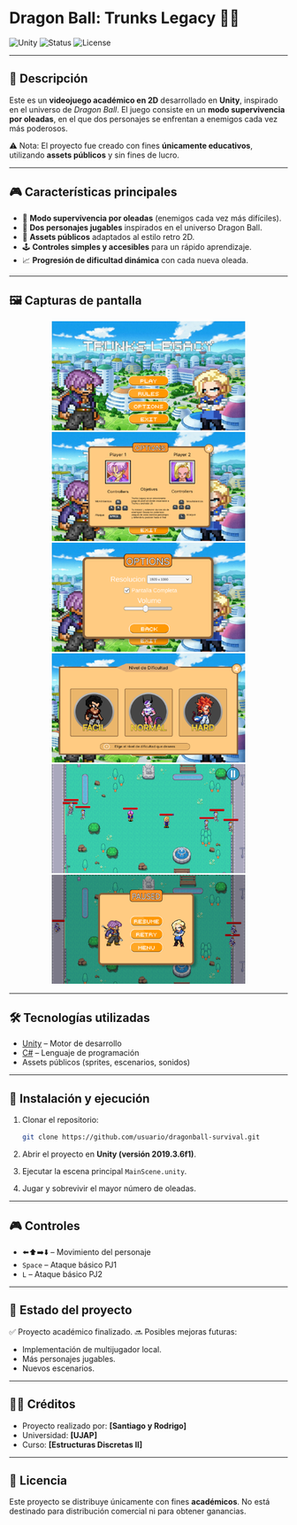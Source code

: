# Dragon Ball: Trunks Legacy 🐉✨

![Unity](https://img.shields.io/badge/Engine-Unity-blue?logo=unity)
![Status](https://img.shields.io/badge/Status-Academic_Project-green)
![License](https://img.shields.io/badge/Assets-Public-orange)

---

## 📖 Descripción

Este es un **videojuego académico en 2D** desarrollado en **Unity**, inspirado en el universo de *Dragon Ball*.
El juego consiste en un **modo supervivencia por oleadas**, en el que dos personajes se enfrentan a enemigos cada vez más poderosos.

⚠️ Nota: El proyecto fue creado con fines **únicamente educativos**, utilizando **assets públicos** y sin fines de lucro.

---

## 🎮 Características principales

* 🌊 **Modo supervivencia por oleadas** (enemigos cada vez más difíciles).
* 👥 **Dos personajes jugables** inspirados en el universo Dragon Ball.
* 🎨 **Assets públicos** adaptados al estilo retro 2D.
* 🕹️ **Controles simples y accesibles** para un rápido aprendizaje.
* 📈 **Progresión de dificultad dinámica** con cada nueva oleada.

---

## 🖼️ Capturas de pantalla

<div align="center">
  <img src="image/Home.png" width="350" />
  <img src="image/Rules.png" width="350" />
  <img src="image/Options.png" width="350" />
  <img src="image/Dificulty.png" width="350" />
  <img src="image/Game.png" width="350" />
  <img src="image/Menu.png" width="350" />
</div>

---

## 🛠️ Tecnologías utilizadas

* [Unity](https://unity.com/) – Motor de desarrollo
* [C#](https://learn.microsoft.com/dotnet/csharp/) – Lenguaje de programación
* Assets públicos (sprites, escenarios, sonidos)

---


## 🚀 Instalación y ejecución

1. Clonar el repositorio:

   ```bash
   git clone https://github.com/usuario/dragonball-survival.git
   ```
2. Abrir el proyecto en **Unity (versión 2019.3.6f1)**.
3. Ejecutar la escena principal `MainScene.unity`.
4. Jugar y sobrevivir el mayor número de oleadas.

---

## 🎮 Controles

* ⬅️⬆️➡️⬇️ – Movimiento del personaje
* `Space` – Ataque básico PJ1
* `L` – Ataque básico PJ2

---

## 📌 Estado del proyecto

✅ Proyecto académico finalizado.
🔜 Posibles mejoras futuras:

* Implementación de multijugador local.
* Más personajes jugables.
* Nuevos escenarios.

---

## 👨‍🏫 Créditos

* Proyecto realizado por: **[Santiago y Rodrigo]**
* Universidad: **[UJAP]**
* Curso: **[Estructuras Discretas II]**

---

## 📜 Licencia

Este proyecto se distribuye únicamente con fines **académicos**.
No está destinado para distribución comercial ni para obtener ganancias.